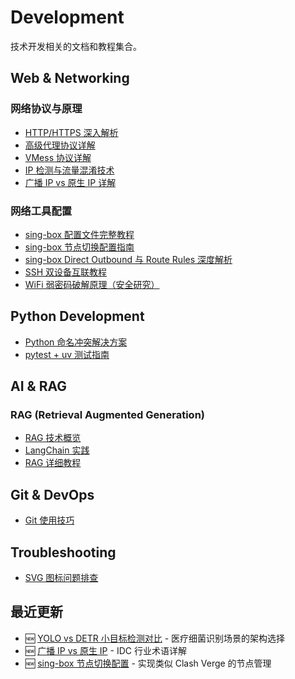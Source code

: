 # Development

技术开发相关的文档和教程集合。

## Web & Networking

### 网络协议与原理
- [HTTP/HTTPS 深入解析](./Web/http_https_deep_dive.md)
- [高级代理协议详解](./Web/advanced_proxy_protocols.md)
- [VMess 协议详解](./Web/what_is_vmess.md)
- [IP 检测与流量混淆技术](./Web/ip_detection_and_traffic_obfuscation.md)
- [广播 IP vs 原生 IP 详解](./Web/broadcast_vs_native_ip.md)

### 网络工具配置
- [sing-box 配置文件完整教程](./singbox_config_guide.md)
- [sing-box 节点切换配置指南](./singbox_node_switching.md)
- [sing-box Direct Outbound 与 Route Rules 深度解析](./singbox_direct_and_route_rules.md)
- [SSH 双设备互联教程](./Web/how_to_access_two_decice_using_ssh.md)
- [WiFi 弱密码破解原理（安全研究）](./Web/how_to_hack_weak_password_wifi.md)

## Python Development

- [Python 命名冲突解决方案](./python_naming_conflict_solution.md)
- [pytest + uv 测试指南](./pytest_uv_testing_guide.md)

## AI & RAG

### RAG (Retrieval Augmented Generation)
- [RAG 技术概览](./rag/Retrieval_Augmented_Generation.md)
- [LangChain 实践](./rag/langchain.md)
- [RAG 详细教程](./rag/detailed_walkthrough.md)

## Git & DevOps

- [Git 使用技巧](./git/git.md)

## Troubleshooting

- [SVG 图标问题排查](./troubles/hooting-svg-icon-issues.mdx)

## 最近更新

- 🆕 [YOLO vs DETR 小目标检测对比](../Algorithm/cv/yolo_vs_detr_small_object_detection.md) - 医疗细菌识别场景的架构选择
- 🆕 [广播 IP vs 原生 IP](./Web/broadcast_vs_native_ip.md) - IDC 行业术语详解
- 🆕 [sing-box 节点切换配置](./singbox_node_switching.md) - 实现类似 Clash Verge 的节点管理
